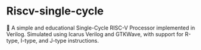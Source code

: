 # Riscv-single-cycle
🧠 A simple and educational Single-Cycle RISC-V Processor implemented in Verilog. Simulated using Icarus Verilog and GTKWave, with support for R-type, I-type, and J-type instructions.
